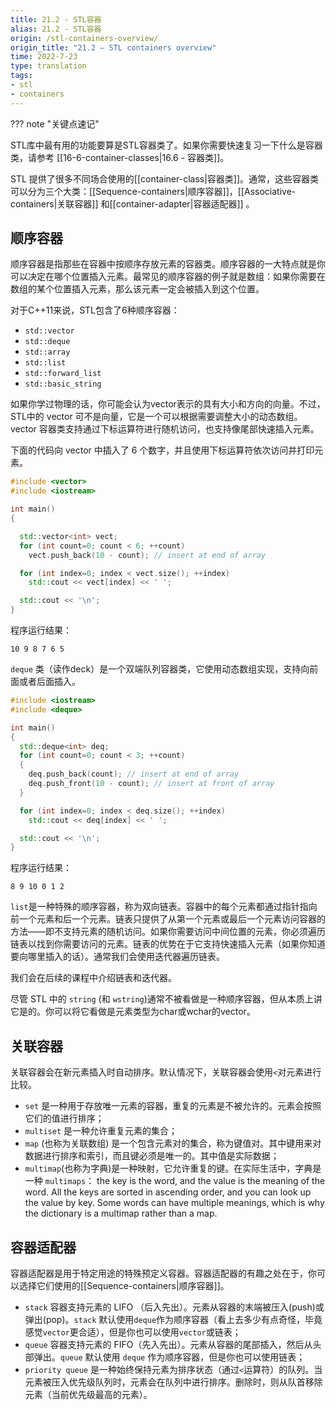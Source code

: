 ```yaml
---
title: 21.2 - STL容器
alias: 21.2 - STL容器
origin: /stl-containers-overview/
origin_title: "21.2 — STL containers overview"
time: 2022-7-23
type: translation
tags:
- stl
- containers
---
```


??? note "关键点速记"
	

STL库中最有用的功能要算是STL容器类了。如果你需要快速复习一下什么是容器类，请参考 [[16-6-container-classes|16.6 - 容器类]]。

STL 提供了很多不同场合使用的[[container-class|容器类]]。通常，这些容器类可以分为三个大类：[[Sequence-containers|顺序容器]]，[[Associative-containers|关联容器]] 和[[container-adapter|容器适配器]] 。

## 顺序容器

顺序容器是指那些在容器中按顺序存放元素的容器类。顺序容器的一大特点就是你可以决定在哪个位置插入元素。最常见的顺序容器的例子就是数组：如果你需要在数组的某个位置插入元素，那么该元素一定会被插入到这个位置。

对于C++11来说，STL包含了6种顺序容器：

- `std::vector`
- `std::deque`
- `std::array`
- `std::list`
- `std::forward_list`
- `std::basic_string`

如果你学过物理的话，你可能会认为vector表示的具有大小和方向的向量。不过，STL中的 vector 可不是向量，它是一个可以根据需要调整大小的动态数组。vector 容器类支持通过下标运算符进行随机访问，也支持像尾部快速插入元素。

下面的代码向 vector 中插入了 6 个数字，并且使用下标运算符依次访问并打印元素。

```cpp
#include <vector>
#include <iostream>

int main()
{

  std::vector<int> vect;
  for (int count=0; count < 6; ++count)
	vect.push_back(10 - count); // insert at end of array

  for (int index=0; index < vect.size(); ++index)
	std::cout << vect[index] << ' ';

  std::cout << '\n';
}
```

程序运行结果：

```
10 9 8 7 6 5
```

`deque` 类（读作deck）是一个双端队列容器类，它使用动态数组实现，支持向前面或者后面插入。

```cpp
#include <iostream>
#include <deque>

int main()
{
  std::deque<int> deq;
  for (int count=0; count < 3; ++count)
  {
	deq.push_back(count); // insert at end of array
	deq.push_front(10 - count); // insert at front of array
  }

  for (int index=0; index < deq.size(); ++index)
	std::cout << deq[index] << ' ';

  std::cout << '\n';
}
```

程序运行结果：

```
8 9 10 0 1 2
```

`list`是一种特殊的顺序容器，称为双向链表。容器中的每个元素都通过指针指向前一个元素和后一个元素。链表只提供了从第一个元素或最后一个元素访问容器的方法——即不支持元素的随机访问。如果你需要访问中间位置的元素，你必须遍历链表以找到你需要访问的元素。链表的优势在于它支持快速插入元素（如果你知道要向哪里插入的话）。通常我们会使用迭代器遍历链表。

我们会在后续的课程中介绍链表和迭代器。

尽管 STL 中的 `string` (和 `wstring`)通常不被看做是一种顺序容器，但从本质上讲它是的。你可以将它看做是元素类型为char或wchar的vector。

## 关联容器

关联容器会在新元素插入时自动排序。默认情况下，关联容器会使用`<`对元素进行比较。

- `set` 是一种用于存放唯一元素的容器，重复的元素是不被允许的。元素会按照它们的值进行排序；
- `multiset` 是一种允许重复元素的集合；
- `map` (也称为关联数组) 是一个包含元素对的集合，称为键值对。其中键用来对数据进行排序和索引，而且键必须是唯一的。其中值是实际数据；
- `multimap`(也称为字典)是一种映射，它允许重复的键。在实际生活中，字典是一种 `multimaps`： the key is the word, and the value is the meaning of the word. All the keys are sorted in ascending order, and you can look up the value by key. Some words can have multiple meanings, which is why the dictionary is a multimap rather than a map.

## 容器适配器

容器适配器是用于特定用途的特殊预定义容器。容器适配器的有趣之处在于，你可以选择它们使用的[[Sequence-containers|顺序容器]]。

- `stack` 容器支持元素的 LIFO （后入先出）。元素从容器的末端被压入(push)或弹出(pop)。`stack` 默认使用`deque`作为顺序容器（看上去多少有点奇怪，毕竟感觉`vector`更合适），但是你也可以使用`vector`或链表；
- `queue` 容器支持元素的 FIFO（先入先出）。元素从容器的尾部插入，然后从头部弹出。`queue` 默认使用 `deque` 作为顺序容器，但是你也可以使用链表；
- `priority queue` 是一种始终保持元素为排序状态（通过`<`运算符）的队列。当元素被压入优先级队列时，元素会在队列中进行排序。删除时，则从队首移除元素（当前优先级最高的元素）。
